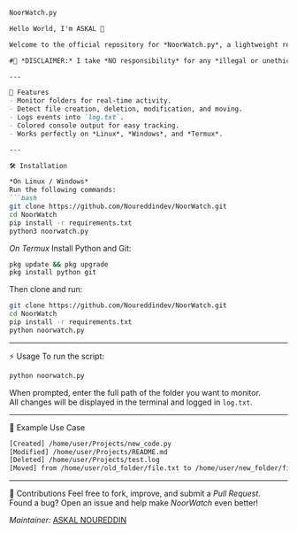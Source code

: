 ```markdown
NoorWatch.py

Hello World, I'm ASKAL 👋

Welcome to the official repository for *NoorWatch.py*, a lightweight real-time *folder and file activity monitoring* tool. This script allows you to track any changes in a target directory — such as file creation, deletion, modification, and movement — with live logs and clear colored output.

#🚨 *DISCLAIMER:* I take *NO responsibility* for any *illegal or unethical* use of this script. It is meant for *educational and authorized purposes ONLY*.

---

📌 Features
- Monitor folders for real-time activity.
- Detect file creation, deletion, modification, and moving.
- Logs events into `log.txt`.
- Colored console output for easy tracking.
- Works perfectly on *Linux*, *Windows*, and *Termux*.

---

🛠 Installation

*On Linux / Windows*
Run the following commands:
```bash
git clone https://github.com/Noureddindev/NoorWatch.git
cd NoorWatch
pip install -r requirements.txt
python3 noorwatch.py
```

*On Termux*
Install Python and Git:
```bash
pkg update && pkg upgrade
pkg install python git
```

Then clone and run:
```bash
git clone https://github.com/Noureddindev/NoorWatch.git
cd NoorWatch
pip install -r requirements.txt
python noorwatch.py
```

---

⚡ Usage
To run the script:
```bash
python noorwatch.py
```

When prompted, enter the full path of the folder you want to monitor.  
All changes will be displayed in the terminal and logged in `log.txt`.

---

🧠 Example Use Case
```bash
[Created] /home/user/Projects/new_code.py
[Modified] /home/user/Projects/README.md
[Deleted] /home/user/Projects/test.log
[Moved] from /home/user/old_folder/file.txt to /home/user/new_folder/file.txt
```

---

📢 Contributions
Feel free to fork, improve, and submit a *Pull Request*.  
Found a bug? Open an issue and help make *NoorWatch* even better!

*Maintainer:* [ASKAL NOUREDDIN](https://github.com/Noureddindev)
